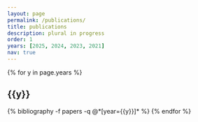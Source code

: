```yaml
---
layout: page
permalink: /publications/
title: publications
description: plural in progress
order: 1
years: [2025, 2024, 2023, 2021]
nav: true
---
```


<div class="publications">

{% for y in page.years %}
  <h2 class="year">{{y}}</h2>
  {% bibliography -f papers -q @*[year={{y}}]* %}
{% endfor %}

</div>

